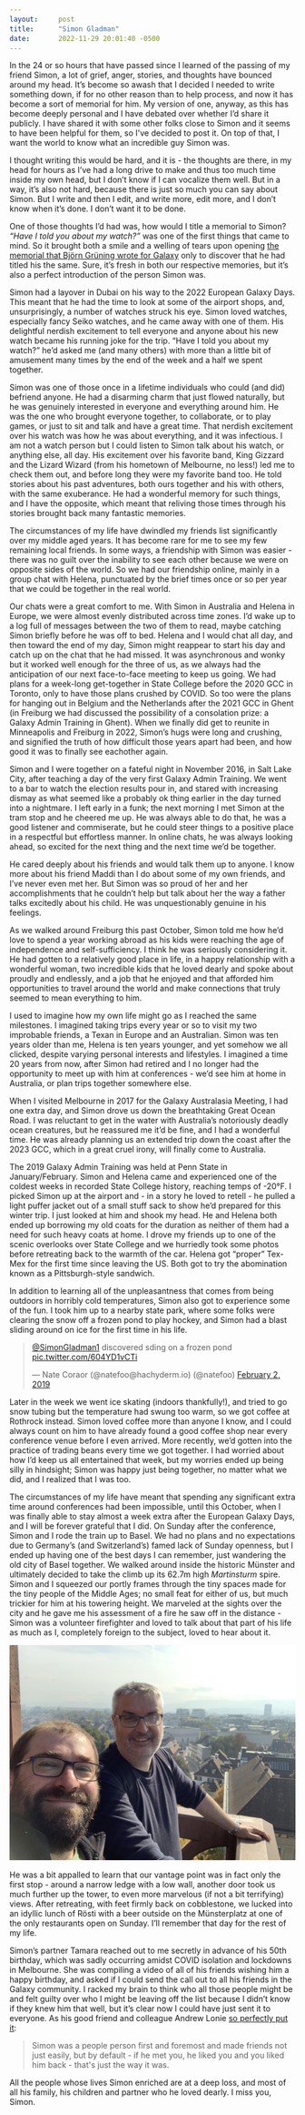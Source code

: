```yaml
---
layout:     post
title:      "Simon Gladman"
date:       2022-11-29 20:01:40 -0500
---
```

In the 24 or so hours that have passed since I learned of the passing of my friend Simon, a lot of grief, anger,
stories, and thoughts have bounced around my head. It’s become so awash that I decided I needed to write something down,
if for no other reason than to help process, and now it has become a sort of memorial for him. My version of one,
anyway, as this has become deeply personal and I have debated over whether I’d share it publicly. I have shared it with
some other folks close to Simon and it seems to have been helpful for them, so I've decided to post it. On top of that,
I want the world to know what an incredible guy Simon was.

I thought writing this would be hard, and it is - the thoughts are there, in my head for hours as I’ve had a long drive
to make and thus too much time inside my own head, but I don’t know if I can vocalize them well. But in a way, it’s also
not hard, because there is just so much you can say about Simon. But I write and then I edit, and write more, edit more,
and I don’t know when it’s done. I don’t want it to be done.

One of those thoughts I’d had was, how would I title a memorial to Simon? *“Have I told you about my watch?”* was one of
the first things that came to mind. So it brought both a smile and a welling of tears upon opening [the memorial that
Björn Grüning wrote for Galaxy][galaxy-memorial] only to discover that he had titled his the same. Sure, it’s fresh in
both our respective memories, but it’s also a perfect introduction of the person Simon was.

Simon had a layover in Dubai on his way to the 2022 European Galaxy Days. This meant that he had the time to look at
some of the airport shops, and, unsurprisingly, a number of watches struck his eye. Simon loved watches, especially
fancy Seiko watches, and he came away with one of them. His delightful nerdish excitement to tell everyone and anyone
about his new watch became his running joke for the trip. “Have I told you about my watch?” he’d asked me (and many
others) with more than a little bit of amusement many times by the end of the week and a half we spent together.

Simon was one of those once in a lifetime individuals who could (and did) befriend anyone. He had a disarming charm that
just flowed naturally, but he was genuinely interested in everyone and everything around him. He was the one who brought
everyone together, to collaborate, or to play games, or just to sit and talk and have a great time. That nerdish
excitement over his watch was how he was about everything, and it was infectious. I am not a watch person but I could
listen to Simon talk about his watch, or anything else, all day. His excitement over his favorite band, King Gizzard and
the Lizard Wizard (from his hometown of Melbourne, no less!) led me to check them out, and before long they were my
favorite band too. He told stories about his past adventures, both ours together and his with others, with the same
exuberance. He had a wonderful memory for such things, and I have the opposite, which meant that reliving those times
through his stories brought back many fantastic memories.

The circumstances of my life have dwindled my friends list significantly over my middle aged years. It has become rare
for me to see my few remaining local friends. In some ways, a friendship with Simon was easier - there was no guilt over
the inability to see each other because we were on opposite sides of the world. So we had our friendship online, mainly
in a group chat with Helena, punctuated by the brief times once or so per year that we could be together in the real
world.

Our chats were a great comfort to me. With Simon in Australia and Helena in Europe, we were almost evenly distributed
across time zones. I’d wake up to a log full of messages between the two of them to read, maybe catching Simon briefly
before he was off to bed. Helena and I would chat all day, and then toward the end of my day, Simon might reappear to
start his day and catch up on the chat that he had missed. It was asynchronous and wonky but it worked well enough for
the three of us, as we always had the anticipation of our next face-to-face meeting to keep us going. We had plans for a
week-long get-together in State College before the 2020 GCC in Toronto, only to have those plans crushed by COVID. So
too were the plans for hanging out in Belgium and the Netherlands after the 2021 GCC in Ghent (in Freiburg we had
discussed the possibility of a consolation prize: a Galaxy Admin Training in Ghent). When we finally did get to reunite
in Minneapolis and Freiburg in 2022, Simon’s hugs were long and crushing, and signified the truth of how difficult those
years apart had been, and how good it was to finally see eachother again.

Simon and I were together on a fateful night in November 2016, in Salt Lake City, after teaching a day of the very first
Galaxy Admin Training. We went to a bar to watch the election results pour in, and stared with increasing dismay as what
seemed like a probably ok thing earlier in the day turned into a nightmare. I left early in a funk; the next morning I
met Simon at the tram stop and he cheered me up. He was always able to do that, he was a good listener and commiserate,
but he could steer things to a positive place in a respectful but effortless manner. In online chats, he was always
looking ahead, so excited for the next thing and the next time we’d be together.

He cared deeply about his friends and would talk them up to anyone. I know more about his friend Maddi than I do about
some of my own friends, and I’ve never even met her. But Simon was so proud of her and her accomplishments that he
couldn’t help but talk about her the way a father talks excitedly about his child. He was unquestionably genuine in his
feelings.

As we walked around Freiburg this past October, Simon told me how he’d love to spend a year working abroad as his kids
were reaching the age of independence and self-sufficiency. I think he was seriously considering it. He had gotten to a
relatively good place in life, in a happy relationship with a wonderful woman, two incredible kids that he loved dearly
and spoke about proudly and endlessly, and a job that he enjoyed and that afforded him opportunities to travel around
the world and make connections that truly seemed to mean everything to him.

I used to imagine how my own life might go as I reached the same milestones. I imagined taking trips every year or so to
visit my two improbable friends, a Texan in Europe and an Australian. Simon was ten years older than me, Helena is ten
years younger, and yet somehow we all clicked, despite varying personal interests and lifestyles. I imagined a time 20
years from now, after Simon had retired and I no longer had the opportunity to meet up with him at conferences - we’d
see him at home in Australia, or plan trips together somewhere else.

When I visited Melbourne in 2017 for the Galaxy Australasia Meeting, I had one extra day, and Simon drove us down the
breathtaking Great Ocean Road. I was reluctant to get in the water with Australia’s notoriously deadly ocean creatures,
but he reassured me it’d be fine, and I had a wonderful time. He was already planning us an extended trip down the coast
after the 2023 GCC, which in a great cruel irony, will finally come to Australia.

The 2019 Galaxy Admin Training was held at Penn State in January/February. Simon and Helena came and experienced one of
the coldest weeks in recorded State College history, reaching temps of -20°F. I picked Simon up at the airport and - in
a story he loved to retell - he pulled a light puffer jacket out of a small stuff sack to show he’d prepared for this
winter trip. I just looked at him and shook my head. He and Helena both ended up borrowing my old coats for the duration
as neither of them had a need for such heavy coats at home. I drove my friends up to one of the scenic overlooks over
State College and we hurriedly took some photos before retreating back to the warmth of the car. Helena got “proper”
Tex-Mex for the first time since leaving the US. Both got to try the abomination known as a Pittsburgh-style sandwich.

In addition to learning all of the unpleasantness that comes from being outdoors in horribly cold temperatures, Simon
also got to experience some of the fun. I took him up to a nearby state park, where some folks were clearing the snow
off a frozen pond to play hockey, and Simon had a blast sliding around on ice for the first time in his life.

<blockquote class="twitter-tweet tw-align-center"><p lang="en" dir="ltr">⁦<a href="https://twitter.com/SimonGladman1?ref_src=twsrc%5Etfw">@SimonGladman1</a>⁩ discovered sding on a frozen pond <a href="https://t.co/604YD1vCTi">pic.twitter.com/604YD1vCTi</a></p>&mdash; Nate Coraor (@natefoo@hachyderm.io) (@natefoo) <a href="https://twitter.com/natefoo/status/1091820514400718849?ref_src=twsrc%5Etfw">February 2, 2019</a></blockquote> <script async src="https://platform.twitter.com/widgets.js" charset="utf-8"></script>

Later in the week we went ice skating (indoors thankfully!), and tried to go snow tubing but the temperature had swung
too warm, so we got coffee at Rothrock instead. Simon loved coffee more than anyone I know, and I could always count on
him to have already found a good coffee shop near every conference venue before I even arrived. More recently, we’d
gotten into the practice of trading beans every time we got together. I had worried about how I’d keep us all
entertained that week, but my worries ended up being silly in hindsight; Simon was happy just being together, no matter
what we did, and I realized that I was too.

The circumstances of my life have meant that spending any significant extra time around conferences had been impossible,
until this October, when I was finally able to stay almost a week extra after the European Galaxy Days, and I will be
forever grateful that I did. On Sunday after the conference, Simon and I rode the train up to Basel. We had no plans and
no expectations due to Germany’s (and Switzerland’s) famed lack of Sunday openness, but I ended up having one of the
best days I can remember, just wandering the old city of Basel together. We walked around inside the historic Münster
and ultimately decided to take the climb up its 62.7m high *Martinsturm* spire. Simon and I squeezed our portly frames
through the tiny spaces made for the tiny people of the Middle Ages; no small feat for either of us, but much trickier
for him at his towering height. We marveled at the sights over the city and he gave me his assessment of a fire he saw
off in the distance - Simon was a volunteer firefighter and loved to talk about that part of his life as much as I,
completely foreign to the subject, loved to hear about it.

![Simon and I on the Basler Münster](/assets/images/simon-basel-munster.jpg)

He was a bit appalled to learn that our vantage point was in fact only the first stop - around a narrow ledge with a low
wall, another door took us much further up the tower, to even more marvelous (if not a bit terrifying) views. After
retreating, with feet firmly back on cobblestone, we lucked into an idyllic lunch of Rösti with a beer outside on the
Münsterplatz at one of the only restaurants open on Sunday. I’ll remember that day for the rest of my life.

Simon’s partner Tamara reached out to me secretly in advance of his 50th birthday, which was sadly occurring amidst
COVID isolation and lockdowns in Melbourne. She was compiling a video of all of his friends wishing him a happy
birthday, and asked if I could send the call out to all his friends in the Galaxy community. I racked my brain to think
who all those people might be and felt guilty over who I might be leaving off the list because I didn’t know if they
knew him that well, but it’s clear now I could have just sent it to everyone. As his good friend and colleague Andrew
Lonie [so perfectly put it][biocommons-memorial]:

> Simon was a people person first and foremost and made friends not just easily, but by default - if he met you, he
> liked you and you liked him back - that's just the way it was.

All the people whose lives Simon enriched are at a deep loss, and most of all his family, his children and partner who
he loved dearly. I miss you, Simon.

[galaxy-memorial]: https://galaxyproject.org/news/2022-11-28-simon-gladman/
[biocommons-memorial]: https://www.biocommons.org.au/news/simon-gladman
